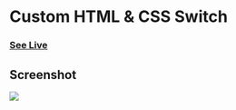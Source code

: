 # Custom HTML & CSS Switch

### [See Live](https://codepen.io/hicoders/pen/GRyVjVy)

## Screenshot

![](https://shots.codepen.io/hicoders/pen/GRyVjVy-512.jpg)
